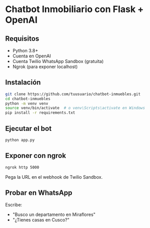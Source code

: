 # Chatbot Inmobiliario con Flask + OpenAI

## Requisitos
- Python 3.8+
- Cuenta en OpenAI
- Cuenta Twilio WhatsApp Sandbox (gratuita)
- Ngrok (para exponer localhost)

## Instalación

```bash
git clone https://github.com/tuusuario/chatbot-inmuebles.git
cd chatbot-inmuebles
python -m venv venv
source venv/bin/activate  # o venv\Scripts\activate en Windows
pip install -r requirements.txt
```

## Ejecutar el bot

```bash
python app.py
```

## Exponer con ngrok

```bash
ngrok http 5000
```

Pega la URL en el webhook de Twilio Sandbox.

## Probar en WhatsApp

Escribe:
- "Busco un departamento en Miraflores"
- "¿Tienes casas en Cusco?"